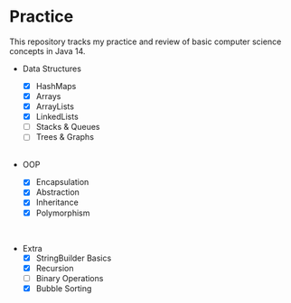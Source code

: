 # Practice

This repository tracks my practice and review of basic computer science concepts in Java 14.

* Data Structures
  - [x] HashMaps
  - [x] Arrays
  - [x] ArrayLists
  - [x] LinkedLists
  - [ ] Stacks & Queues
  - [ ] Trees & Graphs
  
  <br />
  
* OOP
  - [x] Encapsulation
  - [x] Abstraction
  - [x] Inheritance
  - [x] Polymorphism

<br />

* Extra
  - [x] StringBuilder Basics
  - [x] Recursion
  - [ ] Binary Operations
  - [x] Bubble Sorting
